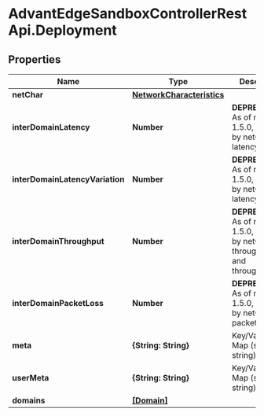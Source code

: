 # AdvantEdgeSandboxControllerRestApi.Deployment

## Properties
Name | Type | Description | Notes
------------ | ------------- | ------------- | -------------
**netChar** | [**NetworkCharacteristics**](NetworkCharacteristics.md) |  | [optional] 
**interDomainLatency** | **Number** | **DEPRECATED** As of release 1.5.0, replaced by netChar latency | [optional] 
**interDomainLatencyVariation** | **Number** | **DEPRECATED** As of release 1.5.0, replaced by netChar latencyVariation | [optional] 
**interDomainThroughput** | **Number** | **DEPRECATED** As of release 1.5.0, replaced by netChar throughputUl and throughputDl | [optional] 
**interDomainPacketLoss** | **Number** | **DEPRECATED** As of release 1.5.0, replaced by netChar packetLoss | [optional] 
**meta** | **{String: String}** | Key/Value Pair Map (string, string) | [optional] 
**userMeta** | **{String: String}** | Key/Value Pair Map (string, string) | [optional] 
**domains** | [**[Domain]**](Domain.md) |  | [optional] 


